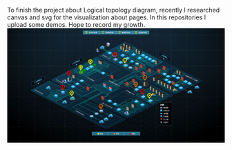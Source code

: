 To finish the project about Logical topology diagram, recently I researched canvas and svg for the visualization about pages. In this repositories I upload some demos. Hope to record my growth. 
![图片](https://github.com/anissa18352869671/topology/blob/master/img/a.png)
